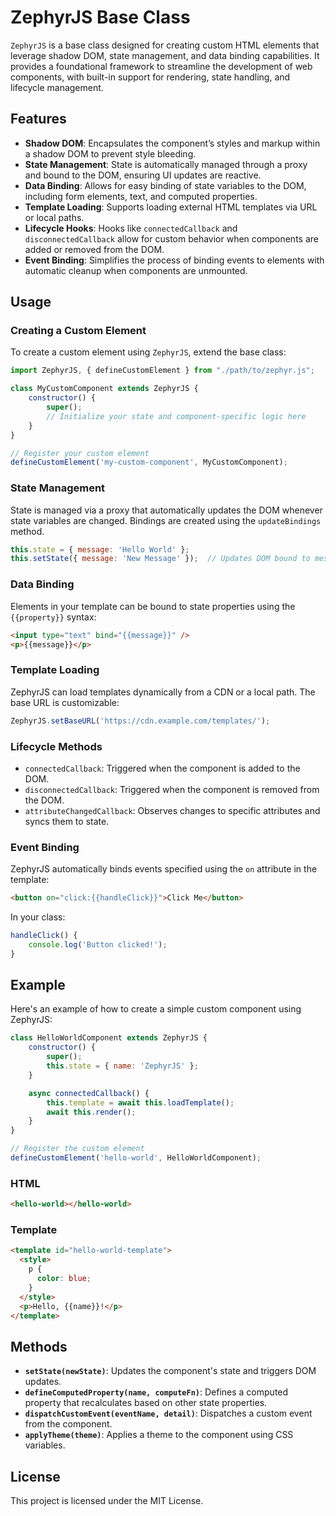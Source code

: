 # ZephyrJS Base Class

`ZephyrJS` is a base class designed for creating custom HTML elements that leverage shadow DOM, state management, and data binding capabilities. It provides a foundational framework to streamline the development of web components, with built-in support for rendering, state handling, and lifecycle management.

## Features

- **Shadow DOM**: Encapsulates the component’s styles and markup within a shadow DOM to prevent style bleeding.
- **State Management**: State is automatically managed through a proxy and bound to the DOM, ensuring UI updates are reactive.
- **Data Binding**: Allows for easy binding of state variables to the DOM, including form elements, text, and computed properties.
- **Template Loading**: Supports loading external HTML templates via URL or local paths.
- **Lifecycle Hooks**: Hooks like `connectedCallback` and `disconnectedCallback` allow for custom behavior when components are added or removed from the DOM.
- **Event Binding**: Simplifies the process of binding events to elements with automatic cleanup when components are unmounted.

## Usage

### Creating a Custom Element

To create a custom element using `ZephyrJS`, extend the base class:

```js
import ZephyrJS, { defineCustomElement } from "./path/to/zephyr.js";

class MyCustomComponent extends ZephyrJS {
    constructor() {
        super();
        // Initialize your state and component-specific logic here
    }
}

// Register your custom element
defineCustomElement('my-custom-component', MyCustomComponent);
```

### State Management

State is managed via a proxy that automatically updates the DOM whenever state variables are changed. Bindings are created using the `updateBindings` method.

```js
this.state = { message: 'Hello World' };
this.setState({ message: 'New Message' });  // Updates DOM bound to message
```

### Data Binding

Elements in your template can be bound to state properties using the `{{property}}` syntax:

```html
<input type="text" bind="{{message}}" />
<p>{{message}}</p>
```

### Template Loading

ZephyrJS can load templates dynamically from a CDN or a local path. The base URL is customizable:

```js
ZephyrJS.setBaseURL('https://cdn.example.com/templates/');
```

### Lifecycle Methods

- `connectedCallback`: Triggered when the component is added to the DOM.
- `disconnectedCallback`: Triggered when the component is removed from the DOM.
- `attributeChangedCallback`: Observes changes to specific attributes and syncs them to state.

### Event Binding

ZephyrJS automatically binds events specified using the `on` attribute in the template:

```html
<button on="click:{{handleClick}}">Click Me</button>
```

In your class:

```js
handleClick() {
    console.log('Button clicked!');
}
```

## Example

Here's an example of how to create a simple custom component using ZephyrJS:

```js
class HelloWorldComponent extends ZephyrJS {
    constructor() {
        super();
        this.state = { name: 'ZephyrJS' };
    }

    async connectedCallback() {
        this.template = await this.loadTemplate();
        await this.render();
    }
}

// Register the custom element
defineCustomElement('hello-world', HelloWorldComponent);
```

### HTML

```html
<hello-world></hello-world>
```

### Template

```html
<template id="hello-world-template">
  <style>
    p {
      color: blue;
    }
  </style>
  <p>Hello, {{name}}!</p>
</template>
```

## Methods

- **`setState(newState)`**: Updates the component's state and triggers DOM updates.
- **`defineComputedProperty(name, computeFn)`**: Defines a computed property that recalculates based on other state properties.
- **`dispatchCustomEvent(eventName, detail)`**: Dispatches a custom event from the component.
- **`applyTheme(theme)`**: Applies a theme to the component using CSS variables.

## License

This project is licensed under the MIT License.